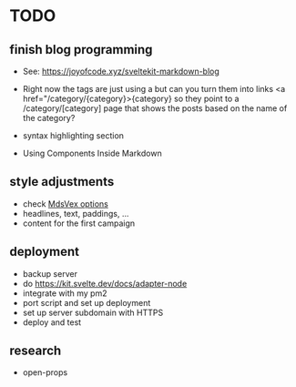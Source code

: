 # TODO

## finish blog programming

- See: https://joyofcode.xyz/sveltekit-markdown-blog

- Right now the tags are just using a <span> but can you turn them into links <a href="/category/{category}>{category}</a> so they point to a /category/[category] page that shows the posts based on the name of the category?

- syntax highlighting section
- Using Components Inside Markdown

## style adjustments

- check [MdsVex options](https://mdsvex.pngwn.io/docs/#options)
- headlines, text, paddings, ...
- content for the first campaign

## deployment

- backup server
- do https://kit.svelte.dev/docs/adapter-node
- integrate with my pm2
- port script and set up deployment
- set up server subdomain with HTTPS
- deploy and test

## research

- open-props
